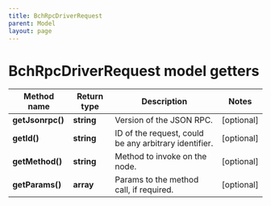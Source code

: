 ```yaml
---
title: BchRpcDriverRequest
parent: Model
layout: page
---
```


# BchRpcDriverRequest model getters

Method name | Return type | Description | Notes
------------ | ------------- | ------------- | -------------
**getJsonrpc()** | **string** | Version of the JSON RPC. | [optional]
**getId()** | **string** | ID of the request, could be any arbitrary identifier. | [optional]
**getMethod()** | **string** | Method to invoke on the node. | [optional]
**getParams()** | **array** | Params to the method call, if required. | [optional]

